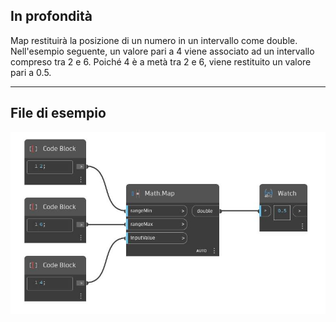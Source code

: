 ## In profondità
Map restituirà la posizione di un numero in un intervallo come double. Nell'esempio seguente, un valore pari a 4 viene associato ad un intervallo compreso tra 2 e 6. Poiché 4 è a metà tra 2 e 6, viene restituito un valore pari a 0.5.
___
## File di esempio

![Map](./DSCore.Math.Map_img.jpg)

